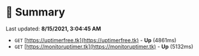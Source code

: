 # 📖 Summary
Last updated: **8/15/2021, 3:04:45 AM**

- `GET` [https://uptimerfree.tk](https://uptimerfree.tk) - **Up** (4861ms)
- `GET` [https://monitoruptimer.tk](https://monitoruptimer.tk) - **Up** (5132ms)
